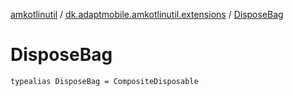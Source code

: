 [amkotlinutil](../index.md) / [dk.adaptmobile.amkotlinutil.extensions](index.md) / [DisposeBag](-dispose-bag.md)

# DisposeBag

`typealias DisposeBag = CompositeDisposable`